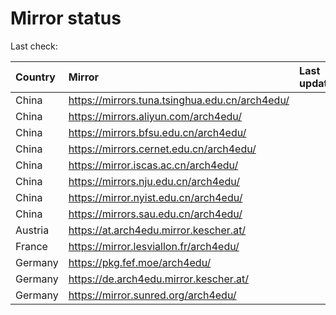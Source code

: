 <script src="./time.js"></script>
# Mirror status
Last check: <script type="text/javascript">localize(1716927620.5543933);</script>

|Country|Mirror|Last update|
|:------|:-----|:----------|
|China|https://mirrors.tuna.tsinghua.edu.cn/arch4edu/|<script type="text/javascript">localize(1716878034);</script>|
|China|https://mirrors.aliyun.com/arch4edu/|<script type="text/javascript">localize(1716878034);</script>|
|China|https://mirrors.bfsu.edu.cn/arch4edu/|<script type="text/javascript">localize(1716878034);</script>|
|China|https://mirrors.cernet.edu.cn/arch4edu/|<script type="text/javascript">localize(1716878034);</script>|
|China|https://mirror.iscas.ac.cn/arch4edu/|<script type="text/javascript">localize(1716878034);</script>|
|China|https://mirrors.nju.edu.cn/arch4edu/|<script type="text/javascript">localize(1716834735);</script>|
|China|https://mirror.nyist.edu.cn/arch4edu/|<script type="text/javascript">localize(1716878034);</script>|
|China|https://mirrors.sau.edu.cn/arch4edu/|<script type="text/javascript">localize(1716878034);</script>|
|Austria|https://at.arch4edu.mirror.kescher.at/|<script type="text/javascript">localize(1716878034);</script>|
|France|https://mirror.lesviallon.fr/arch4edu/|<script type="text/javascript">localize(1716878034);</script>|
|Germany|https://pkg.fef.moe/arch4edu/|<script type="text/javascript">localize(1716878034);</script>|
|Germany|https://de.arch4edu.mirror.kescher.at/|<script type="text/javascript">localize(1716878034);</script>|
|Germany|https://mirror.sunred.org/arch4edu/|<script type="text/javascript">localize(1716878034);</script>|

<script src="./tablefilter/tablefilter.js"></script>
<script src="./table.js"></script>